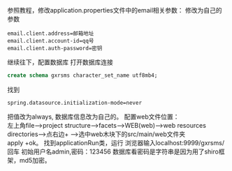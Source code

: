 [开启邮箱客户端]: https://blog.csdn.net/baolingye/article/details/96598222
参照教程，修改application.properties文件中的email相关参数：
修改为自己的参数
```properties
email.client.address=邮箱地址
email.client.account-id=qq号
email.client.auth-password=密钥
```
继续往下，配置数据库
打开数据库连接
```sql
create schema gxrsms character_set_name utf8mb4;
```
找到
```properties
spring.datasource.initialization-mode=never
```
把值改为always,
数据库信息改为自己的。
配置web文件位置：  
左上角file-->project structure-->facets-->WEB(web)-->web resources directories-->点右边+ -->选中web木块下的src/main/web文件夹  
apply +ok。
找到applicationRun类，运行
浏览器输入localhost:9999/gxrsms/回车
初始用户名admin,密码：123456
数据库看密码是字符串是因为用了shiro框架，md5加密。